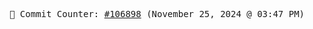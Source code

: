 <p align="center">
    <samp>
        📮 Commit Counter: <a href="https://github.com/Javascript-void0/Javascript-void0/commits/main">#106898</a> (November 25, 2024 @ 03:47 PM)
    </samp>
</p>